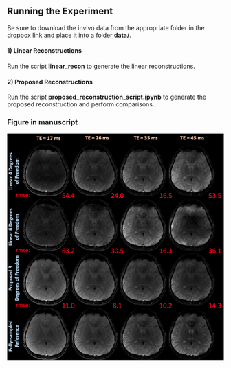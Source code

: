 ## Running the Experiment

Be sure to download the invivo data from the appropriate folder in the dropbox link and place it into a folder **data/**.

#### 1) Linear Reconstructions

Run the script **linear_recon** to generate the linear reconstructions.

#### 2) Proposed Reconstructions

Run the script **proposed_reconstruction_script.ipynb** to generate the proposed reconstruction and perform comparisons.

### Figure in manuscript

![Alt text](../docs/images/fig08.png?raw=True "epti")

